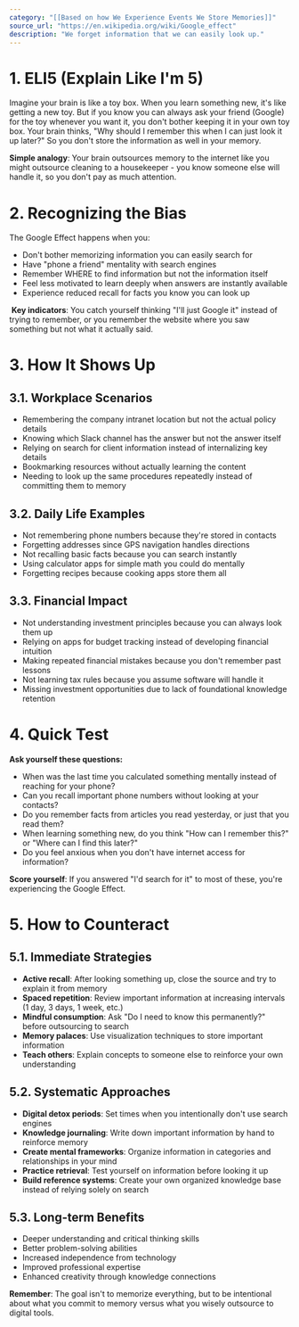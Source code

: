 ```yaml
---
category: "[[Based on how We Experience Events We Store Memories]]"
source_url: "https://en.wikipedia.org/wiki/Google_effect"
description: "We forget information that we can easily look up."
---
```


# 1. ELI5 (Explain Like I'm 5)

Imagine your brain is like a toy box. When you learn something new, it's like getting a new toy. But if you know you can always ask your friend (Google) for the toy whenever you want it, you don't bother keeping it in your own toy box. Your brain thinks, "Why should I remember this when I can just look it up later?" So you don't store the information as well in your memory.

 **Simple analogy**: Your brain outsources memory to the internet like you might outsource cleaning to a housekeeper - you know someone else will handle it, so you don't pay as much attention.

# 2. Recognizing the Bias

The Google Effect happens when you:

- Don't bother memorizing information you can easily search for
- Have "phone a friend" mentality with search engines
- Remember WHERE to find information but not the information itself
- Feel less motivated to learn deeply when answers are instantly available
- Experience reduced recall for facts you know you can look up

️ **Key indicators**: You catch yourself thinking "I'll just Google it" instead of trying to remember, or you remember the website where you saw something but not what it actually said.

# 3. How It Shows Up

## 3.1. **Workplace Scenarios**

- Remembering the company intranet location but not the actual policy details
- Knowing which Slack channel has the answer but not the answer itself
- Relying on search for client information instead of internalizing key details
- Bookmarking resources without actually learning the content
- Needing to look up the same procedures repeatedly instead of committing them to memory

## 3.2. **Daily Life Examples**

- Not remembering phone numbers because they're stored in contacts
- Forgetting addresses since GPS navigation handles directions
- Not recalling basic facts because you can search instantly
- Using calculator apps for simple math you could do mentally
- Forgetting recipes because cooking apps store them all

## 3.3. **Financial Impact**

- Not understanding investment principles because you can always look them up
- Relying on apps for budget tracking instead of developing financial intuition
- Making repeated financial mistakes because you don't remember past lessons
- Not learning tax rules because you assume software will handle it
- Missing investment opportunities due to lack of foundational knowledge retention

# 4. Quick Test

**Ask yourself these questions:**
- When was the last time you calculated something mentally instead of reaching for your phone?
- Can you recall important phone numbers without looking at your contacts?
- Do you remember facts from articles you read yesterday, or just that you read them?
- When learning something new, do you think "How can I remember this?" or "Where can I find this later?"
- Do you feel anxious when you don't have internet access for information?

**Score yourself**: If you answered "I'd search for it" to most of these, you're experiencing the Google Effect.

# 5. How to Counteract

## 5.1. **Immediate Strategies**

- **Active recall**: After looking something up, close the source and try to explain it from memory
- **Spaced repetition**: Review important information at increasing intervals (1 day, 3 days, 1 week, etc.)
- **Mindful consumption**: Ask "Do I need to know this permanently?" before outsourcing to search
- **Memory palaces**: Use visualization techniques to store important information
- **Teach others**: Explain concepts to someone else to reinforce your own understanding

## 5.2. **Systematic Approaches**

- **Digital detox periods**: Set times when you intentionally don't use search engines
- **Knowledge journaling**: Write down important information by hand to reinforce memory
- **Create mental frameworks**: Organize information in categories and relationships in your mind
- **Practice retrieval**: Test yourself on information before looking it up
- **Build reference systems**: Create your own organized knowledge base instead of relying solely on search

## 5.3. **Long-term Benefits**

- Deeper understanding and critical thinking skills
- Better problem-solving abilities
- Increased independence from technology
- Improved professional expertise
- Enhanced creativity through knowledge connections

**Remember**: The goal isn't to memorize everything, but to be intentional about what you commit to memory versus what you wisely outsource to digital tools.